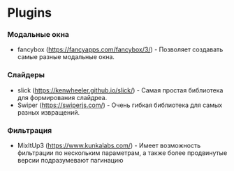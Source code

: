 # Plugins
### Модальные окна
- fancybox (https://fancyapps.com/fancybox/3/) - Позволяет создавать самые разные модальные окна.
### Слайдеры
- slick (https://kenwheeler.github.io/slick/) - Самая простая библиотека для формирования слайдреа.
- Swiper (https://swiperjs.com/) - Очень гибкая библиотека для самых разных извращений.
### Фильтрация
- MixItUp3 (https://www.kunkalabs.com/) - Имеет возможность фильтрации по нескольким параметрам, а также более продвинутые версии подразумевают пагинацию
